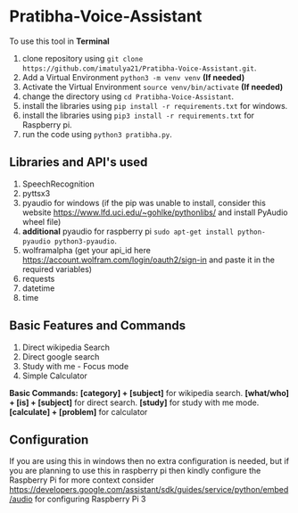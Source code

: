 # Pratibha-Voice-Assistant

To use this tool in **Terminal**

1. clone repository using `git clone https://github.com/imatulya21/Pratibha-Voice-Assistant.git`. 
2. Add a Virtual Environment `python3 -m venv venv` **(If needed)**
3. Activate the Virtual Environment `source venv/bin/activate` **(If needed)**
4. change the directory using `cd Pratibha-Voice-Assistant`. 
5. install the libraries using `pip install -r requirements.txt` for windows.
6. install the libraries using `pip3 install -r requirements.txt` for Raspberry pi.
7. run the code using `python3 pratibha.py`.

## Libraries and API's used

1. SpeechRecognition 
2. pyttsx3
3. pyaudio for windows (if the pip was unable to install, consider this website https://www.lfd.uci.edu/~gohlke/pythonlibs/ and install PyAudio wheel file)
4. **additional** pyaudio for raspberry pi  `sudo apt-get install python-pyaudio python3-pyaudio`.  
5. wolframalpha (get your api_id here https://account.wolfram.com/login/oauth2/sign-in and paste it in the required variables)
6. requests
7. datetime
8. time

## Basic Features and Commands

1. Direct wikipedia Search
2. Direct google search
3. Study with me - Focus mode
4. Simple Calculator

**Basic Commands:**
**[category] + [subject]** for wikipedia search.
**[what/who] + [is] + [subject]** for direct search.
**[study]** for study with me mode.
**[calculate] + [problem]** for calculator

## Configuration

If you are using this in windows then no extra configuration is needed, but if you are planning to use this in raspberry pi then kindly configure the Raspberry Pi for more context consider https://developers.google.com/assistant/sdk/guides/service/python/embed/audio for configuring Raspberry Pi 3

